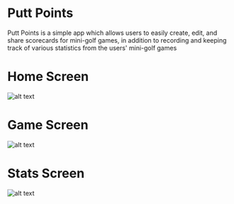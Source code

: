 # Putt Points

Putt Points is a simple app which allows users to easily create, edit, and share scorecards for mini-golf games, in addition to recording and keeping track of various statistics from the users' mini-golf games


# Home Screen
![alt text](https://cdn.discordapp.com/attachments/804034109462020136/806979163591933972/image1.png)

# Game Screen
![alt text](https://cdn.discordapp.com/attachments/804034109462020136/806979163796930580/image2.png)

# Stats Screen
![alt text](https://cdn.discordapp.com/attachments/804034109462020136/806979163332149318/image0.png)

